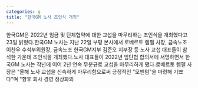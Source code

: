 ```yaml
---
categories: g
title: "한국GM 노사 조인식 개최"
---
```

한국GM은 2022년 임금 및 단체협약에 대한 교섭을 마무리하는 조인식을 개최했다고 23일 밝혔다.한국GM 노사는 지난 22일 부평 본사에서 로베르토 렘펠 사장, 금속노조 이찬우 수석부위원장, 금속노조 한국GM지부 김준오 지부장 등 노사 교섭 대표들이 참석한 가운데 조인식을 개최했다.노사 대표들이 2022년 임단협 합의서에 서명하면서 한국GM 노사는 작년에 이어 2년 연속 무분규로 교섭을 마무리하게 됐다.로베르토 렘펠 사장은 "올해 노사 교섭을 신속하게 마무리함으로써 긍정적인 "모멘텀"을 마련해 기쁘다"며 "향후 회사 경영 정상화의